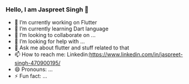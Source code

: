 ### Hello, I am Jaspreet Singh 👋


- 🔭 I’m currently working on Flutter
- 🌱 I’m currently learning Dart language
- 👯 I’m looking to collaborate on ...
- 🤔 I’m looking for help with ...
- 💬 Ask me about flutter and stuff related to that
- 📫 How to reach me: Linkedin:https://www.linkedin.com/in/jaspreet-singh-470900195/
- 😄 Pronouns: ...
- ⚡ Fun fact: ...
